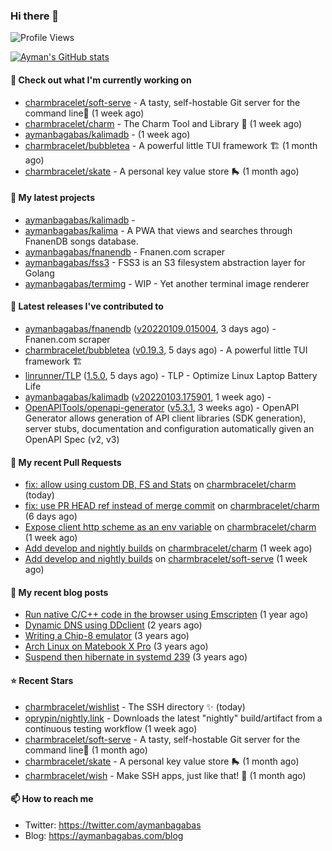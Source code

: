 ### Hi there 👋

![Profile Views](https://komarev.com/ghpvc/?username=aymanbagabas&label=PROFILE+VIEWS)

[![Ayman's GitHub stats](https://github-readme-stats.vercel.app/api?username=aymanbagabas&count_private=true&show_icons=true)](https://github.com/anuraghazra/github-readme-stats)

#### 👷 Check out what I'm currently working on

- [charmbracelet/soft-serve](https://github.com/charmbracelet/soft-serve) - A tasty, self-hostable Git server for the command line🍦 (1 week ago)
- [charmbracelet/charm](https://github.com/charmbracelet/charm) - The Charm Tool and Library 🌟 (1 week ago)
- [aymanbagabas/kalimadb](https://github.com/aymanbagabas/kalimadb) -  (1 week ago)
- [charmbracelet/bubbletea](https://github.com/charmbracelet/bubbletea) - A powerful little TUI framework 🏗 (1 month ago)
- [charmbracelet/skate](https://github.com/charmbracelet/skate) - A personal key value store 🛼 (1 month ago)

#### 🌱 My latest projects

- [aymanbagabas/kalimadb](https://github.com/aymanbagabas/kalimadb) - 
- [aymanbagabas/kalima](https://github.com/aymanbagabas/kalima) - A PWA that views and searches through FnanenDB songs database.
- [aymanbagabas/fnanendb](https://github.com/aymanbagabas/fnanendb) - Fnanen.com scraper
- [aymanbagabas/fss3](https://github.com/aymanbagabas/fss3) - FSS3 is an S3 filesystem abstraction layer for Golang
- [aymanbagabas/termimg](https://github.com/aymanbagabas/termimg) - WIP - Yet another terminal image renderer

#### 🔭 Latest releases I've contributed to

- [aymanbagabas/fnanendb](https://github.com/aymanbagabas/fnanendb) ([v20220109.015004](https://github.com/aymanbagabas/fnanendb/releases/tag/v20220109.015004), 3 days ago) - Fnanen.com scraper
- [charmbracelet/bubbletea](https://github.com/charmbracelet/bubbletea) ([v0.19.3](https://github.com/charmbracelet/bubbletea/releases/tag/v0.19.3), 5 days ago) - A powerful little TUI framework 🏗
- [linrunner/TLP](https://github.com/linrunner/TLP) ([1.5.0](https://github.com/linrunner/TLP/releases/tag/1.5.0), 5 days ago) - TLP - Optimize Linux Laptop Battery Life
- [aymanbagabas/kalimadb](https://github.com/aymanbagabas/kalimadb) ([v20220103.175901](https://github.com/aymanbagabas/kalimadb/releases/tag/v20220103.175901), 1 week ago) - 
- [OpenAPITools/openapi-generator](https://github.com/OpenAPITools/openapi-generator) ([v5.3.1](https://github.com/OpenAPITools/openapi-generator/releases/tag/v5.3.1), 3 weeks ago) - OpenAPI Generator allows generation of API client libraries (SDK generation), server stubs, documentation and configuration automatically given an OpenAPI Spec (v2, v3)

#### 🔨 My recent Pull Requests

- [fix: allow using custom DB, FS and Stats](https://github.com/charmbracelet/charm/pull/61) on [charmbracelet/charm](https://github.com/charmbracelet/charm) (today)
- [fix: use PR HEAD ref instead of merge commit](https://github.com/charmbracelet/charm/pull/60) on [charmbracelet/charm](https://github.com/charmbracelet/charm) (6 days ago)
- [Expose client http scheme as an env variable](https://github.com/charmbracelet/charm/pull/58) on [charmbracelet/charm](https://github.com/charmbracelet/charm) (1 week ago)
- [Add develop and nightly builds](https://github.com/charmbracelet/charm/pull/57) on [charmbracelet/charm](https://github.com/charmbracelet/charm) (1 week ago)
- [Add develop and nightly builds](https://github.com/charmbracelet/soft-serve/pull/52) on [charmbracelet/soft-serve](https://github.com/charmbracelet/soft-serve) (1 week ago)

#### 📜 My recent blog posts

- [Run native C/C&#43;&#43; code in the browser using Emscripten](https://aymanbagabas.com/blog/2020/11/18/run-native-c-c&#43;&#43;-code-in-the-browser-using-emscripten.html) (1 year ago)
- [Dynamic DNS using DDclient](https://aymanbagabas.com/blog/2019/02/16/dynamic-dns-using-ddclient.html) (2 years ago)
- [Writing a Chip-8 emulator](https://aymanbagabas.com/blog/2018/09/17/chip-8-emulator.html) (3 years ago)
- [Arch Linux on Matebook X Pro](https://aymanbagabas.com/blog/2018/07/23/archlinux-on-matebook-x-pro.html) (3 years ago)
- [Suspend then hibernate in systemd 239](https://aymanbagabas.com/blog/2018/07/18/suspend-then-hibernate.html) (3 years ago)

#### ⭐ Recent Stars

- [charmbracelet/wishlist](https://github.com/charmbracelet/wishlist) - The SSH directory ✨ (today)
- [oprypin/nightly.link](https://github.com/oprypin/nightly.link) - Downloads the latest &#34;nightly&#34; build/artifact from a continuous testing workflow (1 week ago)
- [charmbracelet/soft-serve](https://github.com/charmbracelet/soft-serve) - A tasty, self-hostable Git server for the command line🍦 (1 month ago)
- [charmbracelet/skate](https://github.com/charmbracelet/skate) - A personal key value store 🛼 (1 month ago)
- [charmbracelet/wish](https://github.com/charmbracelet/wish) - Make SSH apps, just like that! 💫 (1 month ago)

#### 📫 How to reach me

- Twitter: https://twitter.com/aymanbagabas
- Blog: https://aymanbagabas.com/blog
